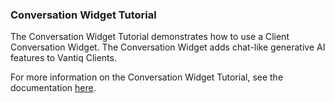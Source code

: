 ### Conversation Widget Tutorial
The Conversation Widget Tutorial demonstrates how to use a Client Conversation Widget. The Conversation Widget adds chat-like generative AI features to Vantiq Clients.

For more information on the Conversation Widget Tutorial, see the documentation [here](/docs/system/tutorials/conversationtutorial/index.html).